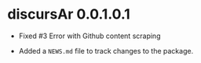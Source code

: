 # discursAr 0.0.1.0.1

* Fixed #3 Error with Github content scraping 

* Added a `NEWS.md` file to track changes to the package.

